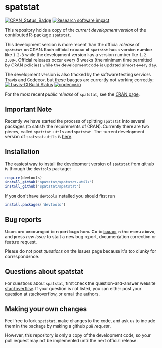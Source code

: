 spatstat
========

[![CRAN_Status_Badge](http://www.r-pkg.org/badges/version/spatstat)](http://cran.r-project.org/web/packages/spatstat)
[![Research software impact](http://depsy.org/api/package/cran/spatstat/badge.svg)](http://depsy.org/package/r/spatstat)

This repository holds a copy of the _current development version_ 
of the contributed R-package `spatstat`.

This development version is more recent than the official *release* 
of `spatstat` on CRAN. Each official release of `spatstat` has a
version number like `1.2-3` while the development version has a 
version number like `1.2-3.004`. Official releases occur every 8 weeks
(the minimum time permitted by CRAN policies) while the development code
is updated almost every day. 

The development version is also tracked by the
software testing services Travis and Codecov, 
but these badges are currently not working correctly:
[![Travis-CI Build Status](https://travis-ci.org/spatstat/spatstat.png?branch=master)](https://travis-ci.org/spatstat/spatstat)
[![codecov.io](https://codecov.io/github/spatstat/spatstat/coverage.svg?branch=master)](https://codecov.io/github/spatstat/spatstat?branch=master)

For the most recent _public release_ of
`spatstat`, see the [CRAN page](https://cran.r-project.org/web/packages/spatstat).

## Important Note

Recently we have started the process of splitting `spatstat` into several
packages (to satisfy the requirements of CRAN). Currently there are two
pieces, called `spatstat.utils` and `spatstat`. The current development version
of `spatstat.utils` is 
[here](https://github.com/spatstat/spatstat.utils).

## Installation

The easiest way to install the development version of `spatstat` 
from github is through the `devtools` package:

```R
require(devtools)
install_github('spatstat/spatstat.utils')
install_github('spatstat/spatstat')
```

If you don't have `devtools` installed you should first run

```R
install.packages('devtools')
```

## Bug reports 

Users are encouraged to report bugs here.
Go to 
[issues](https://github.com/spatstat/spatstat/issues) in the menu above, 
and press *new issue* to start a new bug report, documentation correction
or feature request.

Please do not post *questions* on the Issues page
because it's too clunky for correspondence.

## Questions about spatstat

For questions about `spatstat`, first check 
the question-and-answer website [stackoverflow](http://stackoverflow.com/questions/tagged/spatstat).
If your question is not listed,
you can either post your question at stackoverflow, or
email the authors.

## Making your own changes

Feel free to fork `spatstat`, make changes to the code,
and ask us to include them in the package by making a github *pull request*. 

However, this repository is only a copy of the development code, so 
your pull request may not be implemented until the next official release.

